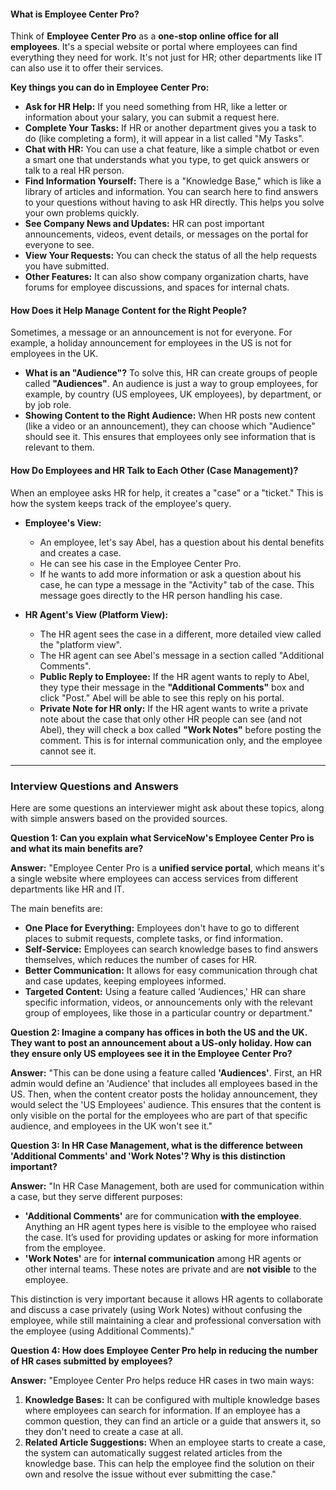 

#### What is Employee Center Pro?

Think of **Employee Center Pro** as a **one-stop online office for all employees**. It's a special website or portal where employees can find everything they need for work. It's not just for HR; other departments like IT can also use it to offer their services.

**Key things you can do in Employee Center Pro:**
*   **Ask for HR Help:** If you need something from HR, like a letter or information about your salary, you can submit a request here.
*   **Complete Your Tasks:** If HR or another department gives you a task to do (like completing a form), it will appear in a list called "My Tasks".
*   **Chat with HR:** You can use a chat feature, like a simple chatbot or even a smart one that understands what you type, to get quick answers or talk to a real HR person.
*   **Find Information Yourself:** There is a "Knowledge Base," which is like a library of articles and information. You can search here to find answers to your questions without having to ask HR directly. This helps you solve your own problems quickly.
*   **See Company News and Updates:** HR can post important announcements, videos, event details, or messages on the portal for everyone to see.
*   **View Your Requests:** You can check the status of all the help requests you have submitted.
*   **Other Features:** It can also show company organization charts, have forums for employee discussions, and spaces for internal chats.

#### How Does it Help Manage Content for the Right People?

Sometimes, a message or an announcement is not for everyone. For example, a holiday announcement for employees in the US is not for employees in the UK.

*   **What is an "Audience"?** To solve this, HR can create groups of people called **"Audiences"**. An audience is just a way to group employees, for example, by country (US employees, UK employees), by department, or by job role.
*   **Showing Content to the Right Audience:** When HR posts new content (like a video or an announcement), they can choose which "Audience" should see it. This ensures that employees only see information that is relevant to them.

#### How Do Employees and HR Talk to Each Other (Case Management)?

When an employee asks HR for help, it creates a "case" or a "ticket." This is how the system keeps track of the employee's query.

*   **Employee's View:**
    *   An employee, let's say Abel, has a question about his dental benefits and creates a case.
    *   He can see his case in the Employee Center Pro.
    *   If he wants to add more information or ask a question about his case, he can type a message in the "Activity" tab of the case. This message goes directly to the HR person handling his case.

*   **HR Agent's View (Platform View):**
    *   The HR agent sees the case in a different, more detailed view called the "platform view".
    *   The HR agent can see Abel's message in a section called "Additional Comments".
    *   **Public Reply to Employee:** If the HR agent wants to reply to Abel, they type their message in the **"Additional Comments"** box and click "Post." Abel will be able to see this reply on his portal.
    *   **Private Note for HR only:** If the HR agent wants to write a private note about the case that only other HR people can see (and not Abel), they will check a box called **"Work Notes"** before posting the comment. This is for internal communication only, and the employee cannot see it.

---

### Interview Questions and Answers

Here are some questions an interviewer might ask about these topics, along with simple answers based on the provided sources.

**Question 1: Can you explain what ServiceNow's Employee Center Pro is and what its main benefits are?**

**Answer:**
"Employee Center Pro is a **unified service portal**, which means it's a single website where employees can access services from different departments like HR and IT.

The main benefits are:
*   **One Place for Everything:** Employees don't have to go to different places to submit requests, complete tasks, or find information.
*   **Self-Service:** Employees can search knowledge bases to find answers themselves, which reduces the number of cases for HR.
*   **Better Communication:** It allows for easy communication through chat and case updates, keeping employees informed.
*   **Targeted Content:** Using a feature called 'Audiences,' HR can share specific information, videos, or announcements only with the relevant group of employees, like those in a particular country or department."

**Question 2: Imagine a company has offices in both the US and the UK. They want to post an announcement about a US-only holiday. How can they ensure only US employees see it in the Employee Center Pro?**

**Answer:**
"This can be done using a feature called **'Audiences'**. First, an HR admin would define an 'Audience' that includes all employees based in the US. Then, when the content creator posts the holiday announcement, they would select the 'US Employees' audience. This ensures that the content is only visible on the portal for the employees who are part of that specific audience, and employees in the UK won't see it."

**Question 3: In HR Case Management, what is the difference between 'Additional Comments' and 'Work Notes'? Why is this distinction important?**

**Answer:**
"In HR Case Management, both are used for communication within a case, but they serve different purposes:
*   **'Additional Comments'** are for communication **with the employee**. Anything an HR agent types here is visible to the employee who raised the case. It’s used for providing updates or asking for more information from the employee.
*   **'Work Notes'** are for **internal communication** among HR agents or other internal teams. These notes are private and are **not visible** to the employee.

This distinction is very important because it allows HR agents to collaborate and discuss a case privately (using Work Notes) without confusing the employee, while still maintaining a clear and professional conversation with the employee (using Additional Comments)."

**Question 4: How does Employee Center Pro help in reducing the number of HR cases submitted by employees?**

**Answer:**
"Employee Center Pro helps reduce HR cases in two main ways:
1.  **Knowledge Bases:** It can be configured with multiple knowledge bases where employees can search for information. If an employee has a common question, they can find an article or a guide that answers it, so they don't need to create a case at all.
2.  **Related Article Suggestions:** When an employee starts to create a case, the system can automatically suggest related articles from the knowledge base. This can help the employee find the solution on their own and resolve the issue without ever submitting the case."